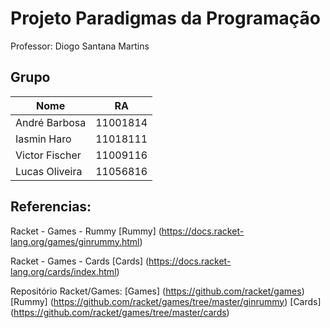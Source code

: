 # Projeto Paradigmas da Programação

Professor: Diogo Santana Martins

## Grupo
| Nome           | RA       | 
| -------------- | -------- | 
| André Barbosa  | 11001814 | 
| Iasmin Haro    | 11018111 |
| Victor Fischer | 11009116 |
| Lucas Oliveira | 11056816 |

## Referencias:
Racket - Games - Rummy
[Rummy] (https://docs.racket-lang.org/games/ginrummy.html)

Racket - Games - Cards
[Cards] (https://docs.racket-lang.org/cards/index.html)

Repositório Racket/Games:
[Games] (https://github.com/racket/games)
[Rummy] (https://github.com/racket/games/tree/master/ginrummy)
[Cards] (https://github.com/racket/games/tree/master/cards)


